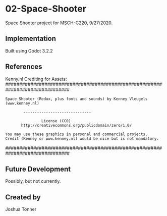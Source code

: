 # 02-Space-Shooter
Space Shooter project for MSCH-C220, 9/27/2020. 

## Implementation
Built using Godot 3.2.2

## References

Kenny.nl Crediting for Assets:
###############################################################################

	Space Shooter (Redux, plus fonts and sounds) by Kenney Vleugels (www.kenney.nl)

			------------------------------

			        License (CC0)
	       http://creativecommons.org/publicdomain/zero/1.0/

	You may use these graphics in personal and commercial projects.
	Credit (Kenney or www.kenney.nl) would be nice but is not mandatory.

###############################################################################

## Future Development
Possibly, but not currently.

## Created by
Joshua Tonner

